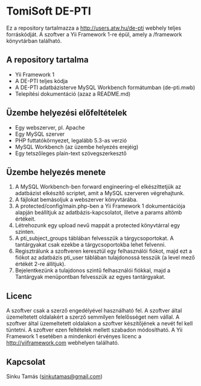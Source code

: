 TomiSoft DE-PTI
===============

Ez a repository tartalmazza a http://users.atw.hu/de-pti webhely teljes forráskódját.
A szoftver a Yii Framework 1-re épül, amely a /framework könyvtárban található.

A repository tartalma
---------------------
- Yii Framework 1
- A DE-PTI teljes kódja
- A DE-PTI adatbázisterve MySQL Workbench formátumban (de-pti.mwb)
- Telepítési dokumentáció (azaz a README.md)

Üzembe helyezési előfeltételek
------------------------------
- Egy webszerver, pl. Apache
- Egy MySQL szerver
- PHP futtatókörnyezet, legalább 5.3-as verzió
- MySQL Workbench (az üzembe helyezés erejéig)
- Egy tetszőleges plain-text szövegszerkesztő

Üzembe helyezés menete
----------------------
1. A MySQL Workbench-ben forward engineering-el elkészíttetjük az adatbázist elkészítő scriptet, amit a MySQL szerveren végrehajtunk.
2. A fájlokat bemásoljuk a webszerver könyvtárába.
3. A protected/config/main.php-ben a Yii Framework 1 dokumentációja alapján beállítjuk az adatbázis-kapcsolatot, illetve a params altömb értékeit.
4. Létrehozunk egy upload nevű mappát a protected könyvtárral egy szinten.
5. A pti_subject_groups táblában felvesszük a tárgycsoportokat. A tantárgyakat csak ezekbe a tárgycsoportokba lehet felvenni.
6. Regisztrálunk a szoftveren keresztül egy felhasználói fiókot, majd ezt a fiókot az adatbázis pti_user táblában tulajdonossá tesszük (a level mező értékét 2-re állítjuk).
7. Bejelentkezünk a tulajdonos szintű felhasználói fiókkal, majd a Tantárgyak menüpontban felvesszük az egyes tantárgyakat.

Licenc
------
A szoftver csak a szerző engedélyével használható fel. A szoftver által üzemeltetett oldalakért a szerző semmilyen
felelősséget nem vállal. A szoftver által üzemeltetett oldalakon a szoftver készítőjének a nevét fel kell tüntetni.
A szoftver ezen feltételek mellett szabadon módosítható. A Yii Framework 1 esetében a mindenkori érvényes licenc a
http://yiiframework.com webhelyen található.

Kapcsolat
---------
Sinku Tamás (sinkutamas@gmail.com)
